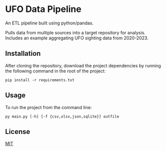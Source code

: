# UFO Data Pipeline
An ETL pipeline built using python/pandas.

Pulls data from multiple sources into a target repository for analysis. Includes an example aggregating UFO sighting data from 2020-2023.

## Installation
After cloning the repository, download the project dependencies by running the following command in the root of the project:
```
pip install -r requirements.txt
```

## Usage
To run the project from the command line:
```
py main.py [-h] [-f {csv,xlsx,json,sqlite}] outfile
```

## License

[MIT](https://choosealicense.com/licenses/mit/)